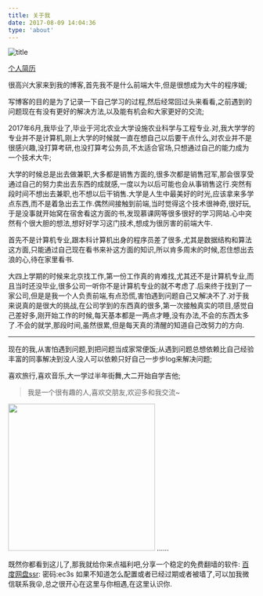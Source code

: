 ```yaml
---
title: 关于我
date: 2017-08-09 14:04:36
type: 'about'
---
```

![title](https://timgsa.baidu.com/timg?image&quality=80&size=b9999_10000&sec=1503974329&di=1d9b75f4b068d20bfcb7e94fbd591e43&imgtype=jpg&er=1&src=http%3A%2F%2Fcdnq.duitang.com%2Fuploads%2Fitem%2F201401%2F01%2F20140101135925_nFh5B.jpeg)

[个人简历](https://hacknical.com/resume/S1VKezRp-?locale=zh)


很高兴大家来到我的博客,首先我不是什么前端大牛,但是很想成为大牛的程序媛;

写博客的目的是为了记录一下自己学习的过程,然后经常回过头来看看,之前遇到的问题现在有没有更好的解决方法,以及能有机会和大家更好的交流;

2017年6月,我毕业了,毕业于河北农业大学设施农业科学与工程专业.对,我大学学的专业并不是计算机,刚上大学的时候就一直在想自己以后要干点什么,对农业并不是很感兴趣,没打算考研,也没打算考公务员,不太适合官场,只想通过自己的能力成为一个技术大牛;

大学的时候总是出去做兼职,大多都是销售方面的,很多次都是销售冠军,那会很享受通过自己的努力卖出去东西的成就感,一度以为以后可能也会从事销售这行.突然有段时间不想出去兼职,也不想以后干销售.大学是人生中最美好的时光,应该拿来多学点东西,而不是着急出去工作.偶然间接触到前端,当时觉得这个技术很神奇,很好玩,于是没事就开始窝在宿舍看这方面的书,发现慕课网等很多很好的学习网站.心中突然有个很大胆的想法,想好好学习这门技术,想成为很厉害的前端大牛.

首先不是计算机专业,跟本科计算机出身的程序员差了很多,尤其是数据结构和算法这方面,只能通过自己现在看书来补这方面的知识,所以肯多周末的时候,忍住想出去浪的心,待在家里看书.


大四上学期的时候来北京找工作,第一份工作真的肯难找,尤其还不是计算机专业,而且当时还没毕业,很多公司一听你不是计算机专业的就不考虑了.后来终于找到了一家公司,但是是我一个人负责前端,有点恐慌,害怕遇到问题自己又解决不了.对于我来说真的是很大的挑战,在公司学到的东西真的很多,第一次接触真实的项目,感觉自己差好多,刚开始工作的时候,每天基本都是一两点才睡,没有办法,不会的东西太多了.不会的就学,那段时间,虽然很累,但是每天真的清醒的知道自己改努力的方向.

------

现在的我,从害怕遇到问题,到把问题当成家常便饭;从遇到问题总想依赖比自己经验丰富的同事解决到没人没人可以依赖只好自己一步步log来解决问题;

喜欢旅行,喜欢音乐,大一学过半年街舞,大二开始自学吉他;

> 我是一个很有趣的人,喜欢交朋友,欢迎多和我交流~


<img src="http://oo4xdz5i0.bkt.clouddn.com/wechat.jpg" style="width: 300px;"/>
......

既然你都看到这儿了,那我就给你来点福利吧,分享一个稳定的免费翻墙的软件:
[百度网盘ssr](http://pan.baidu.com/s/1gfpgBXh): 密码:ec3s
如果不知道怎么配置或者已经过期或者被墙了,可以加我微信联系我😝,总之很开心在这里与你相遇,在这里认识你.

